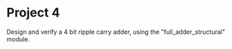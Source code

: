 # Project 4
Design and verify a 4 bit ripple carry adder, using the "full_adder_structural" module. 

